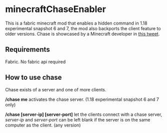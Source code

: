 # minecraftChaseEnabler
This is a fabric minecraft mod that enables a hidden command in 1.18 experimental snapshot 6 and 7, the mod also backports the client feature to older versions.
Chase is showcased by a Minecraft developer in [this tweet](https://twitter.com/henrikkniberg/status/1432375731586277376).

## Requirements
Fabric. No fabric api required

## How to use chase
Chase exists of a server and one of more clients.

**/chase me** activates the chase server. (1.18 experimental snapshot 6 and 7 only)

**/chase [server-ip] [server-port]** let the clients connect with a chase server, *server-ip* and *server-port* can be left blank if the server is on the same computer as the client. (any version)
